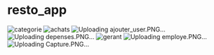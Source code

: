 # resto_app
![categorie](https://github.com/user-attachments/assets/8093b2e6-99c1-424b-a48e-57a47f37342a)
![achats](https://github.com/user-attachments/assets/f9cd1fe6-52e2-4036-a1e0-d83da5f95e47)
![Uploading ajouter_user.PNG…]()
![Uploading depenses.PNG…]()
![gerant](https://github.com/user-attachments/assets/b09b1c78-5cd8-45eb-8127-3eb80a30767b)
![Uploading employe.PNG…]()
![Uploading Capture.PNG…]()
